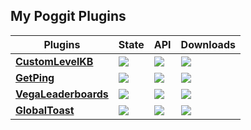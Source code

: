 ## My Poggit Plugins

| **Plugins** | **State** | **API** | **Downloads** |
| --- | --- | --- | --- |
| **[**CustomLevelKB**](https://github.com/SVega9848/CustomLevelKB)** | *<a href="https://poggit.pmmp.io/p/CustomLevelKB"><img src="https://poggit.pmmp.io/shield.state/CustomLevelKB"></a>* | **<a href="https://poggit.pmmp.io/p/CustomLevelKB"><img src="https://poggit.pmmp.io/shield.api/CustomLevelKB"></a>** | **<a href="https://poggit.pmmp.io/p/CustomLevelKB"><img src="https://poggit.pmmp.io/shield.dl.total/CustomLevelKB"></a>**|
| **[**GetPing**](https://github.com/SVega9848/GetPing)** | **<a href="https://poggit.pmmp.io/p/GetPing"><img src="https://poggit.pmmp.io/shield.state/GetPing"></a>** | <a href="https://poggit.pmmp.io/p/GetPing"><img src="https://poggit.pmmp.io/shield.api/GetPing"></a> | <a href="https://poggit.pmmp.io/p/GetPing"><img src="https://poggit.pmmp.io/shield.dl.total/GetPing"></a>|
| **[**VegaLeaderboards**](https://github.com/SVega9848/VegaLeaderboards)** | **<a href="https://poggit.pmmp.io/p/VegaLeaderboards"><img src="https://poggit.pmmp.io/shield.state/VegaLeaderboards"></a>** | <a href="https://poggit.pmmp.io/p/VegaLeaderboards"><img src="https://poggit.pmmp.io/shield.api/VegaLeaderboards"></a> | <a href="https://poggit.pmmp.io/p/VegaLeaderboards"><img src="https://poggit.pmmp.io/shield.dl.total/VegaLeaderboards"></a>|
| **[**GlobalToast**](https://github.com/SVega9848/GlobalToast)** | **<a href="https://poggit.pmmp.io/p/GlobalToast"><img src="https://poggit.pmmp.io/shield.state/GlobalToast"></a>** | **<a href="https://poggit.pmmp.io/p/GlobalToast"><img src="https://poggit.pmmp.io/shield.api/GlobalToast"></a>** | **<a href="https://poggit.pmmp.io/p/GlobalToast"><img src="https://poggit.pmmp.io/shield.dl.total/GlobalToast"></a>** |
